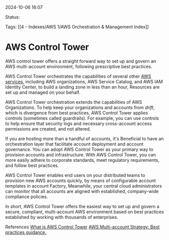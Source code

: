2024-10-06 16:07

Status:

Tags:
[[4 - Indexes/AWS 1/AWS Orchestration & Management Index]]

# AWS Control Tower

AWS control tower offers a straight forward way to set up and govern an AWS multi-account environment, following prescriptive best practices.

AWS Control Tower orchestrates the capabilities of several other [AWS services](https://docs.aws.amazon.com/controltower/latest/userguide/what-is-control-tower.html), including AWS organizations, AWS Service Catalog, and AWS IAM Identity Center, to build a landing zone in less than an hour, Resources are set up and managed on your behalf.

AWS Control Tower orchestration extends the capabilities of AWS Organizations. To help keep your organizations and accounts from *drift*, which is divergence from best practices, AWS Control Tower applies controls (sometimes called guardrails). For example, you can use controls to help ensure that security logs and necessary cross-account access permissions are created, and not altered.

If you are hosting more than a handful of accounts, it's Beneficial to have an orchestration layer that facilitate account deployment and account governance. You can adopt AWS Control Tower as your primary way to provision accounts and infrastructure. With AWS Control Tower, you can more easily adhere to corporate standards, meet regulatory requirements, and follow best practices.

AWS Control Tower enables end users on your distributed teams to provision new AWS accounts quickly, by means of configurable account templates in account Factory, Meanwhile, your central cloud administrators can monitor that all accounts are aligned with established, company-wide compliance policies.

In short, AWS Control Tower offers the easiest way to set up and govern a secure, compliant, multi-account AWS environment based on best practices established by working with thousands of enterprises. 


References 
[What is AWS Control Tower](https://docs.aws.amazon.com/controltower/latest/userguide/what-is-control-tower.html)
[AWS Multi-account Strategy: Best practices guidance.](https://docs.aws.amazon.com/controltower/latest/userguide/aws-multi-account-landing-zone.html#multi-account-guidance)

